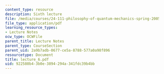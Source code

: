```yaml
---
content_type: resource
description: Sixth lecture
file: /media/courses/24-111-philosophy-of-quantum-mechanics-spring-2005/922580b43b0e3894294a341fdc39b4bb_lecture_6.pdf
file_type: application/pdf
learning_resource_types:
- Lecture Notes
ocw_type: OCWFile
parent_title: Lecture Notes
parent_type: CourseSection
parent_uid: 2a9b7adb-0677-ce5a-8788-577a0a98f896
resourcetype: Document
title: lecture_6.pdf
uid: 922580b4-3b0e-3894-294a-341fdc39b4bb
---
```


